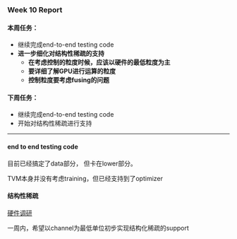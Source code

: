 ### Week 10 Report
#### 本周任务：
- 继续完成end-to-end testing code
- __进一步细化对结构性稀疏的支持__
  - __在考虑控制的粒度时候，应该以硬件的最低粒度为主__
  - __要详细了解GPU进行运算的粒度__
  - __控制粒度要考虑fusing的问题__

#### 下周任务：
- 继续完成end-to-end testing code
- 开始对结构性稀疏进行支持

-----------------

#### end to end testing code
目前已经搞定了data部分， 但卡在lower部分。

TVM本身并没有考虑training，但已经支持到了optimizer


#### 结构性稀疏
[硬件调研](https://shimo.im/docs/tpiTssCzx00aUElq/)

一周内，希望以channel为最低单位初步实现结构化稀疏的support



